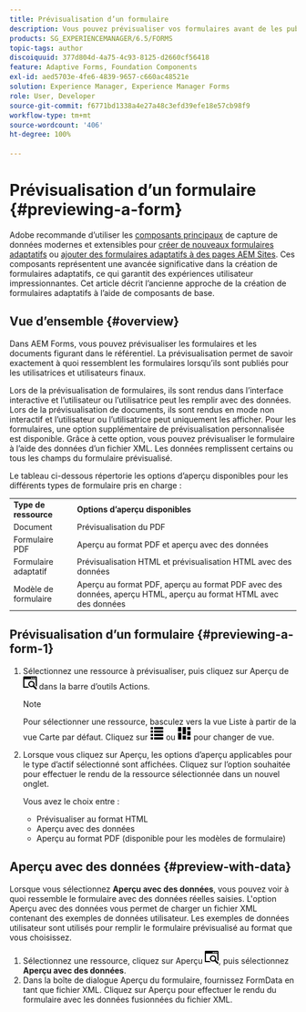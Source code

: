 ```yaml
---
title: Prévisualisation d’un formulaire
description: Vous pouvez prévisualiser vos formulaires avant de les publier ou de les activer pour vous assurer qu’ils répondent aux attentes. Les options de prévisualisation peuvent varier selon les types de formulaire pris en charge.
products: SG_EXPERIENCEMANAGER/6.5/FORMS
topic-tags: author
discoiquuid: 377d804d-4a75-4c93-8125-d2660cf56418
feature: Adaptive Forms, Foundation Components
exl-id: aed5703e-4fe6-4839-9657-c660ac48521e
solution: Experience Manager, Experience Manager Forms
role: User, Developer
source-git-commit: f6771bd1338a4e27a48c3efd39efe18e57cb98f9
workflow-type: tm+mt
source-wordcount: '406'
ht-degree: 100%

---
```


# Prévisualisation d’un formulaire {#previewing-a-form}

<span class="preview"> Adobe recommande d’utiliser les [composants principaux](https://experienceleague.adobe.com/docs/experience-manager-core-components/using/adaptive-forms/introduction.html?lang=fr) de capture de données modernes et extensibles pour [créer de nouveaux formulaires adaptatifs](/help/forms/using/create-an-adaptive-form-core-components.md) ou [ajouter des formulaires adaptatifs à des pages AEM Sites](/help/forms/using/create-or-add-an-adaptive-form-to-aem-sites-page.md). Ces composants représentent une avancée significative dans la création de formulaires adaptatifs, ce qui garantit des expériences utilisateur impressionnantes. Cet article décrit l’ancienne approche de la création de formulaires adaptatifs à l’aide de composants de base. </span>

## Vue d’ensemble {#overview}

Dans AEM Forms, vous pouvez prévisualiser les formulaires et les documents figurant dans le référentiel. La prévisualisation permet de savoir exactement à quoi ressemblent les formulaires lorsqu’ils sont publiés pour les utilisatrices et utilisateurs finaux.

Lors de la prévisualisation de formulaires, ils sont rendus dans l’interface interactive et l’utilisateur ou l’utilisatrice peut les remplir avec des données. Lors de la prévisualisation de documents, ils sont rendus en mode non interactif et l’utilisateur ou l’utilisatrice peut uniquement les afficher. Pour les formulaires, une option supplémentaire de prévisualisation personnalisée est disponible. Grâce à cette option, vous pouvez prévisualiser le formulaire à l’aide des données d’un fichier XML. Les données remplissent certains ou tous les champs du formulaire prévisualisé.

Le tableau ci-dessous répertorie les options d’aperçu disponibles pour les différents types de formulaire pris en charge :

<table>
 <tbody>
  <tr>
   <td><strong>Type de ressource</strong><br /> </td>
   <td><strong>Options d’aperçu disponibles</strong><br /> </td>
  </tr>
  <tr>
   <td>Document</td>
   <td>Prévisualisation du PDF</td>
  </tr>
  <tr>
   <td>Formulaire PDF</td>
   <td>Aperçu au format PDF et aperçu avec des données<br /> </td>
  </tr>
  <tr>
   <td>Formulaire adaptatif</td>
   <td>Prévisualisation HTML et prévisualisation HTML avec des données</td>
  </tr>
  <tr>
   <td>Modèle de formulaire</td>
   <td>Aperçu au format PDF, aperçu au format PDF avec des données, aperçu HTML, aperçu au format HTML avec des données<br /> </td>
  </tr>
 </tbody>
</table>

## Prévisualisation d’un formulaire {#previewing-a-form-1}

1. Sélectionnez une ressource à prévisualiser, puis cliquez sur Aperçu de ![aem6forms_preview](assets/aem6forms_preview.png) dans la barre d’outils Actions.

   >[!NOTE]
   >
   >Pour sélectionner une ressource, basculez vers la vue Liste à partir de la vue Carte par défaut. Cliquez sur ![aem6forms_viewlist](assets/aem6forms_viewlist.png) ou ![aem6forms_viewcard](assets/aem6forms_viewcard.png) pour changer de vue.

1. Lorsque vous cliquez sur Aperçu, les options d’aperçu applicables pour le type d’actif sélectionné sont affichées. Cliquez sur l’option souhaitée pour effectuer le rendu de la ressource sélectionnée dans un nouvel onglet.

   Vous avez le choix entre :

   * Prévisualiser au format HTML
   * Aperçu avec des données
   * Aperçu au format PDF (disponible pour les modèles de formulaire)

## Aperçu avec des données {#preview-with-data}

Lorsque vous sélectionnez **Aperçu avec des données**, vous pouvez voir à quoi ressemble le formulaire avec des données réelles saisies. L&#39;option Aperçu avec des données vous permet de charger un fichier XML contenant des exemples de données utilisateur. Les exemples de données utilisateur sont utilisés pour remplir le formulaire prévisualisé au format que vous choisissez.

1. Sélectionnez une ressource, cliquez sur Aperçu ![aem6forms_preview](assets/aem6forms_preview.png), puis sélectionnez **Aperçu avec des données**.
1. Dans la boîte de dialogue Aperçu du formulaire, fournissez FormData en tant que fichier XML. Cliquez sur Aperçu pour effectuer le rendu du formulaire avec les données fusionnées du fichier XML.
